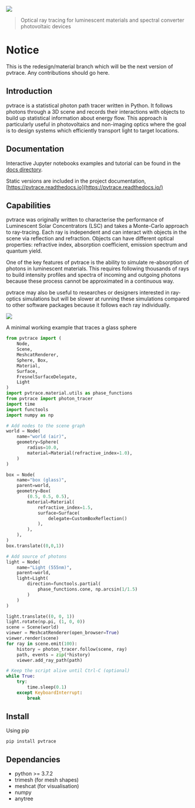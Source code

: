 ![](https://raw.githubusercontent.com/danieljfarrell/pvtrace/master/docs/logo.png)

> Optical ray tracing for luminescent materials and spectral converter photovoltaic devices 

# Notice

This is the redesign/material branch which will be the next version of pvtrace. Any contributions should go here.

## Introduction

pvtrace is a statistical photon path tracer written in Python. It follows photons through a 3D scene and records their interactions with objects to build up statistical information about energy flow. This approach is particularly useful in photovoltaics and non-imaging optics where the goal is to design systems which efficiently transport light to target locations.

## Documentation

Interactive Jupyter notebooks examples and tutorial can be found in the [docs directory](https://github.com/danieljfarrell/pvtrace/tree/master/docs).

Static versions are included in the project documentation, [https://pvtrace.readthedocs.io](https://pvtrace.readthedocs.io/)

## Capabilities

pvtrace was originally written to characterise the performance of Luminescent Solar Concentrators (LSC) and takes a Monte-Carlo approach to ray-tracing. Each ray is independent and can interact with objects in the scene via reflection and refraction. Objects can have different optical properties: refractive index, absorption coefficient, emission spectrum and quantum yield.

One of the key features of pvtrace is the ability to simulate re-absorption of photons in luminescent materials. This requires following thousands of rays to build intensity profiles and spectra of incoming and outgoing photons because these process cannot be approximated in a continuous way.

pvtrace may also be useful to researches or designers interested in ray-optics simulations but will be slower at running these simulations compared to other software packages because it follows each ray individually.

![](https://raw.githubusercontent.com/danieljfarrell/pvtrace/master/docs/example.png)
    
A minimal working example that traces a glass sphere

```python
from pvtrace import (
    Node,
    Scene,
    MeshcatRenderer,
    Sphere, Box,
    Material,
    Surface,
    FresnelSurfaceDelegate,
    Light
)
import pvtrace.material.utils as phase_functions
from pvtrace import photon_tracer
import time
import functools
import numpy as np

# Add nodes to the scene graph
world = Node(
    name="world (air)",
    geometry=Sphere(
        radius=10.0,
        material=Material(refractive_index=1.0),
    )
)

box = Node(
    name="box (glass)",
    parent=world,
    geometry=Box(
        (0.5, 0.5, 0.5),
        material=Material(
            refractive_index=1.5,
            surface=Surface(
                delegate=CustomBoxReflection()
            ),
        ),
    ),
)
box.translate((0,0,1))

# Add source of photons
light = Node(
    name="Light (555nm)",
    parent=world,
    light=Light(
        direction=functools.partial(
            phase_functions.cone, np.arcsin(1/1.5)
        )
    )
)

light.translate((0, 0, 1))
light.rotate(np.pi, (1, 0, 0))
scene = Scene(world)
viewer = MeshcatRenderer(open_browser=True)
viewer.render(scene)
for ray in scene.emit(100):
    history = photon_tracer.follow(scene, ray)
    path, events = zip(*history)
    viewer.add_ray_path(path)  

# Keep the script alive until Ctrl-C (optional)
while True:
    try:
        time.sleep(0.1)
    except KeyboardInterrupt:
        break
```
## Install

Using pip

    pip install pvtrace

## Dependancies

* python >= 3.7.2
* trimesh (for mesh shapes)
* meshcat (for visualisation)
* numpy
* anytree